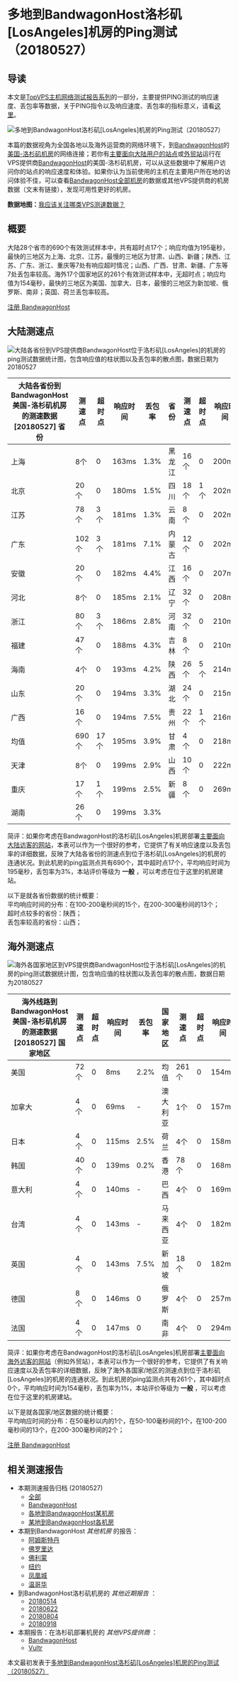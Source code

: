 #  多地到BandwagonHost洛杉矶[LosAngeles]机房的Ping测试（20180527） 

## 导读

本文是[TopVPS主机网络测试报告系列](https://vps123.top/pingtest)的一部分，主要提供PING测试的响应速度、丢包率等数据，关于PING指令以及响应速度、丢包率的指标意义，请看[这里](https://vps123.top/what-is-ping.html)。

![多地到BandwagonHost洛杉矶\[LosAngeles\]机房的Ping测试（20180527）](/images/thumbnails/to_bwg_LosAngeles.png)

本篇的数据视角为全国各地以及海外运营商的网络环境下，到[BandwagonHost](https://vps123.top/go/bwg)的[美国-洛杉矶机房](https://vps123.top/bandwagon-facilities.html#losangeles)的网络连接；若你有[主要面向大陆用户的站点](https://vps123.top/website-for-mainland-users.html)或[外贸站](https://vps123.top/website-for-internation-trade.html)运行在VPS提供商[BandwagonHost](https://vps123.top/go/bwg)的美国-洛杉矶机房，可以从这些数据中了解用户访问你的站点的响应速度和体验。如果你认为当前使用的主机在主要用户所在地的访问体验不佳，可以查看[BandwagonHost全部机房](/bandwagon/isp/china/20180527-bandwagon-isp-china.md)的数据或其他VPS提供商的机房数据（文末有链接），发现可用性更好的机房。

**数据地图：**[我应该关注哪类VPS测速数据？](https://vps123.top/find-pingtest-data-you-need.html)

## 概要

大陆28个省市的690个有效测试样本中，共有超时点17个；响应均值为195毫秒，最快的三地区为上海、北京、江苏，最慢的三地区为甘肃、山西、新疆；陕西、江苏、广东、浙江、重庆等7处有响应超时情况；山西、广西、甘肃、新疆、广东等7处丢包率较高。海外17个国家地区的261个有效测试样本中，无超时点；响应均值为154毫秒，最快的三地区为美国、加拿大、日本，最慢的三地区为新加坡、俄罗斯、南非；英国、荷兰丢包率较高。

[注册 BandwagonHost](https://vps123.top/go/bwg/_btn1)

## 大陆测速点

![大陆各省份到VPS提供商BandwagonHost位于洛杉矶\[LosAngeles\]的机房的ping测试数据统计图，包含响应值的柱状图以及丢包率的散点图，数据日期为20180527](/images/pingtests/bwg_20180527/plot_idc_bwg_usa-losangeles_20180527_mainland.png)

大陆各省份到BandwagonHost美国-洛杉矶机房的测速数据 [20180527] 省份 | 测速点 | 超时点 | 响应时间 | 丢包率 | 省份 | 测速点 | 超时点 | 响应时间 | 丢包率  
---|---|---|---|---|---|---|---|---|---  
上海 | 8个 | 0 | 163ms | 1.3% | 黑龙江 | 16个 | 0 | 200ms | 5.6%  
北京 | 20个 | 0 | 180ms | 1.5% | 四川 | 18个 | 1个 | 202ms | 4.6%  
江苏 | 78个 | 3个 | 181ms | 1.3% | 云南 | 8个 | 0 | 202ms | 1.3%  
广东 | 102个 | 3个 | 181ms | 7.1% | 内蒙古 | 12个 | 0 | 202ms | 3.6%  
安徽 | 20个 | 0 | 182ms | 4.4% | 江西 | 16个 | 0 | 207ms | 2.5%  
河北 | 8个 | 0 | 185ms | 2.1% | 辽宁 | 32个 | 0 | 208ms | 3.8%  
浙江 | 80个 | 3个 | 186ms | 2.8% | 河南 | 32个 | 0 | 210ms | 1.9%  
福建 | 47个 | 0 | 188ms | 4.3% | 吉林 | 8个 | 0 | 210ms | 2.5%  
海南 | 4个 | 0 | 193ms | 4.2% | 陕西 | 26个 | 5个 | 214ms | 4.1%  
山东 | 20个 | 0 | 194ms | 3.3% | 湖北 | 24个 | 0 | 215ms | 5.4%  
广西 | 16个 | 0 | 194ms | 7.5% | 贵州 | 22个 | 1个 | 216ms | 3.6%  
均值 | 690个 | 17个 | 195ms | 3.9% | 甘肃 | 4个 | 0 | 218ms | 7.5%  
天津 | 8个 | 0 | 199ms | 2.9% | 山西 | 10个 | 0 | 222ms | 10.8%  
重庆 | 17个 | 1个 | 199ms | 2.5% | 新疆 | 8个 | 0 | 269ms | 7.5%  
湖南 | 26个 | 0 | 199ms | 3.3% |  |  |  |  |   
  
简评：如果你考虑在BandwagonHost的洛杉矶[LosAngeles]机房部署[主要面向大陆访客的网站](website-for-mainland-users.html)，本表可以作为一个很好的参考，它提供了有关响应速度以及丢包率的详细数据，反映了大陆各省份的测速点到位于洛杉矶[LosAngeles]的机房的连通状况。到此机房的ping监测点共有690个，其中超时点17个，平均响应时间为195毫秒，丢包率为3%，本站评价等级为 **一般** ，可以考虑在位于这里的机房建站。

以下是就各省份数据的统计概要：  
平均响应时间的分布：在100-200毫秒间的15个，在200-300毫秒间的13个；  
超时点较多的省份：陕西；  
丢包率较高的省份：山西；

## 海外测速点

![海外各国家地区到VPS提供商BandwagonHost位于洛杉矶\[LosAngeles\]的机房的ping测试数据统计图，包含响应值的柱状图以及丢包率的散点图，数据日期为20180527](/images/pingtests/bwg_20180527/plot_idc_bwg_usa-losangeles_20180527_overseas.png)

海外线路到BandwagonHost美国-洛杉矶机房的测速数据 [20180527] 国家地区 | 测速点 | 超时点 | 响应时间 | 丢包率 | 国家地区 | 测速点 | 超时点 | 响应时间 | 丢包率  
---|---|---|---|---|---|---|---|---|---  
美国 | 72个 | 0 | 8ms | 2.2% | 均值 | 261个 | 0 | 154ms | 1.8%  
加拿大 | 4个 | 0 | 69ms | - | 澳大利亚 | 1个 | 0 | 157ms | 0  
日本 | 4个 | 0 | 115ms | 2.5% | 荷兰 | 4个 | 0 | 158ms | 7.5%  
韩国 | 40个 | 0 | 139ms | 0.2% | 香港 | 78个 | 0 | 168ms | 0.4%  
意大利 | 4个 | 0 | 140ms | - | 巴西 | 4个 | 0 | 169ms | 0  
台湾 | 4个 | 0 | 143ms | - | 马来西亚 | 4个 | 0 | 182ms | 2.5%  
英国 | 4个 | 0 | 143ms | 7.5% | 新加坡 | 18个 | 0 | 182ms | 2.8%  
德国 | 8个 | 0 | 146ms | 0 | 俄罗斯 | 4个 | 0 | 257ms | 0  
法国 | 4个 | 0 | 147ms | 0 | 南非 | 4个 | 0 | 294ms | 0  
  
简评：如果你考虑在BandwagonHost的洛杉矶[LosAngeles]机房部署[主要面向海外访客的网站](https://vps123.top/website-for-internation-trade.html)（例如外贸站），本表可以作为一个很好的参考，它提供了有关响应速度以及丢包率的详细数据，反映了海外各国家/地区的测速点到位于洛杉矶[LosAngeles]的机房的连通状况。到此机房的ping监测点共有261个，其中超时点0个，平均响应时间为154毫秒，丢包率为1%，本站评价等级为 **一般** ，可以考虑在位于这里的机房建站。

以下是就各国家/地区数据的统计概要：  
平均响应时间的分布：在50毫秒以内的1个，在50-100毫秒间的1个，在100-200毫秒间的13个，在200-300毫秒间的2个；

[注册 BandwagonHost](https://vps123.top/go/bwg/_btn2)

## 相关测速报告

  * 本期测速报告归档 (20180527) 
    * [全部](https://vps123.top/pingtests/20180527 "本期各VPS提供商全部测速报告")
    * [BandwagonHost](https://vps123.top/pingtests/idc-bandwagon/20180527 "本期BandwagonHost的全部测速报告")
    * [各地到BandwagonHost某机房](https://vps123.top/pingtests/idc-bandwagon/isp-global/20180527 "以BandwagonHost某机房为关注对象的视角，横向比较大陆各省份、海外各国家地区")
    * [某地到BandwagonHost各机房](https://vps123.top/pingtests/idc-bandwagon/facility-all/20180527 "以大陆某省份为关注对象的视角，横向比较BandwagonHost各机房")
  * 本期到BandwagonHost _其他机房_ 的报告： 
    * [阿姆斯特丹](/bandwagon/idc/amsterdam/20180527-bandwagon-idc-amsterdam.md "多地到BandwagonHost阿姆斯特丹机房的Ping测试 20180527")
    * [佛罗里达](/bandwagon/idc/florida/20180527-bandwagon-idc-florida.md "多地到BandwagonHost佛罗里达机房的Ping测试 20180527")
    * [佛利蒙](/bandwagon/idc/fremont/20180527-bandwagon-idc-fremont.md "多地到BandwagonHost佛利蒙机房的Ping测试 20180527")
    * [纽约](/bandwagon/idc/newyork/20180527-bandwagon-idc-newyork.md "多地到BandwagonHost纽约机房的Ping测试 20180527")
    * [凤凰城](/bandwagon/idc/phoenix/20180527-bandwagon-idc-phoenix.md "多地到BandwagonHost凤凰城机房的Ping测试 20180527")
    * [温哥华](/bandwagon/idc/vancouver/20180527-bandwagon-idc-vancouver.md "多地到BandwagonHost温哥华机房的Ping测试 20180527")
  * 到BandwagonHost洛杉矶机房的 _其他近期报告_ ： 
    * [20180514](/bandwagon/idc/losangeles/20180514-bandwagon-idc-losangeles.md "多地到BandwagonHost洛杉矶机房的Ping测试 20180514")
    * [20180622](/bandwagon/idc/losangeles/20180622-bandwagon-idc-losangeles.md "多地到BandwagonHost洛杉矶机房的Ping测试 20180622")
    * [20180804](/bandwagon/idc/losangeles/20180804-bandwagon-idc-losangeles.md "多地到BandwagonHost洛杉矶机房的Ping测试 20180804")
    * [20180918](/bandwagon/idc/losangeles/20180918-bandwagon-idc-losangeles.md "多地到BandwagonHost洛杉矶机房的Ping测试 20180918")
  * 本期报告：在洛杉矶部署机房的 _其他VPS提供商_ ： 
    * [BandwagonHost](/bandwagon/idc/losangeles/20180527-bwg-idc-losangeles.md "多地到BandwagonHost洛杉矶机房的Ping测试 20180527")
    * [Vultr](/vultr/idc/losangeles/20180527-vultr-idc-losangeles.md "多地到Vultr洛杉矶机房的Ping测试 20180527")



本文最初发表于[多地到BandwagonHost洛杉矶[LosAngeles]机房的Ping测试（20180527）](https://vps123.top/pingtest/20180527-bandwagon-idc-losangeles.html)
